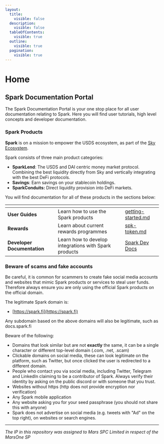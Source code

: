 ```yaml
---
layout:
  title:
    visible: false
  description:
    visible: false
  tableOfContents:
    visible: true
  outline:
    visible: true
  pagination:
    visible: true
---
```


# Home

## **Spark Documentation Portal**

The Spark Documentation Portal is your one stop place for all user documentation relating to Spark. Here you will find user tutorials, high level concepts and developer documentation.

### Spark Products

**Spark** is on a mission to empower the USDS ecosystem, as part of the [Sky Ecosystem](https://sky.money).

Spark consists of three main product categories:

* **SparkLend**: The USDS and DAI centric money market protocol. Combining the best liquidity directly from Sky and vertically integrating with the best DeFi protocols.
* **Savings**: Earn savings on your stablecoin holdings.
* **SparkConduits:** Direct liquidity provision into DeFi markets.

You will find documentation for all of these products in the sections below:

<table data-view="cards"><thead><tr><th></th><th></th><th data-hidden data-card-target data-type="content-ref"></th></tr></thead><tbody><tr><td><strong>User Guides</strong></td><td>Learn how to use the Spark products</td><td><a href="user-guides/getting-started.md">getting-started.md</a></td></tr><tr><td><strong>Rewards</strong></td><td>Learn about current rewards programmes</td><td><a href="rewards/spk-token.md">spk-token.md</a></td></tr><tr><td><strong>Developer Documentation</strong></td><td>Learn how to develop integrations with Spark products</td><td><a href="https://app.gitbook.com/o/HdgfPReNaJoFbN7B3nr5/s/JoPOn9EuKR5wJyQRcvjo/">Spark Dev Docs</a></td></tr></tbody></table>

### Beware of scams and fake accounts

Be careful, it is common for scammers to create fake social media accounts and websites that mimic Spark products or services to steal user funds. Therefore always ensure you are only using the official Spark products on the official domain.

The legitimate Spark domain is:

* [https://spark.fi](https://spark.fi)

Any subdomain based on the above domains will also be legitimate, such as docs.spark.fi

Beware of the following:

* Domains that look similar but are not **exactly** the same, it can be a single character or different top-level domain (.com, .net, .scam)
* Clickable domains on social media, these can look legitimate on the platform, such as Twitter, but once clicked the user is redirected to a different domain.
* People who contact you via social media, including Twitter, Telegram and LinkedIn claiming to be a contributor of Spark. Always verify their identity by asking on the public discord or with someone that you trust.
* Websites without https (http does not provide encryption nor verification)
* Any Spark mobile application
* Any website asking you for your seed passphrase (you should not share this with anyone)&#x20;
* Spark does not advertise on social media (e.g. tweets with "Ad" on the top right), on websites or search engines.

***

_The IP in this repository was assigned to Mars SPC Limited in respect of the MarsOne SP_
